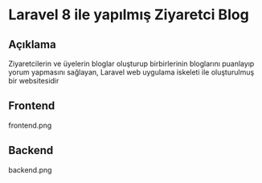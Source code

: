 # Laravel 8 ile yapılmış Ziyaretci Blog
## Açıklama
Ziyaretcilerin ve üyelerin bloglar oluşturup birbirlerinin bloglarını puanlayıp yorum yapmasını sağlayan, Laravel web uygulama iskeleti ile oluşturulmuş bir websitesidir
## Frontend
frontend.png
## Backend
backend.png

